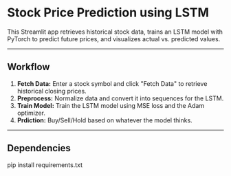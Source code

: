 # Stock Price Prediction using LSTM

This Streamlit app retrieves historical stock data, trains an LSTM model with PyTorch to predict future prices, and visualizes actual vs. predicted values.

---

## Workflow

1. **Fetch Data:** Enter a stock symbol and click "Fetch Data" to retrieve historical closing prices.
2. **Preprocess:** Normalize data and convert it into sequences for the LSTM.
3. **Train Model:** Train the LSTM model using MSE loss and the Adam optimizer.
4. **Prdiction:** Buy/Sell/Hold based on whatever the model thinks.
---

## Dependencies
pip install requirements.txt